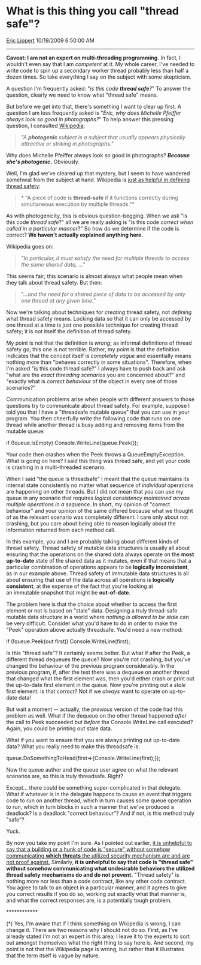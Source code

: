 # What is this thing you call "thread safe"?

[Eric Lippert](https://social.msdn.microsoft.com/profile/Eric%20Lippert) 10/19/2009 6:50:00 AM

-----

**Caveat: I am not an expert on multi-threading programming.** In fact, I wouldn't even say that I am *competent* at it. My whole career, I've needed to write code to spin up a secondary worker thread probably less than half a dozen times. So take everything I say on the subject with some skepticism.

A question I'm frequently asked: "*is this code **thread safe**?*" To answer the question, clearly we need to know what "thread safe" means.

But before we get into that, there's something I want to clear up first. A question I am less frequently asked is "*Eric, why does Michelle Pfeiffer always look so good in photographs?*" To help answer this pressing question, I consulted [Wikipedia](http://en.wikipedia.org/wiki/Photogenic):

> *"A **photogenic** subject is a subject that usually appears physically attractive or striking in photographs."*

Why does Michelle Pfeiffer always look so good in photographs? ***Because she's photogenic*.** Obviously.

Well, I'm glad we've cleared up that mystery, but I seem to have wandered somehwat from the subject at hand. Wikipedia is [just as helpful in defining thread safety](http://en.wikipedia.org/wiki/Thread_safety):

> * "A piece of code is **thread-safe** if it functions correctly during simultaneous execution by multiple threads."*

As with photogenicity, this is obvious question-begging. When we ask "is this code *thread safe*?" all we are really asking is "is this code *correct* *when called in a particular manner*?" So how do we determine if the code is correct? **We haven't actually explained anything here.**

Wikipedia goes on:

> *"In particular, it must satisfy the need for multiple threads to access the same shared data, ..."*

This seems fair; this scenario is almost always what people mean when they talk about thread safety. But then:

> *"...and the need for a shared piece of data to be accessed by only one thread at any given time."*

Now we're talking about techniques for *creating* thread safety, not *defining* what thread safety means. Locking data so that it can only be accessed by one thread at a time is just one possible technique for creating thread safety; it is not itself the definition of thread safety.

My point is not that the definition is *wrong*; as informal definitions of thread safety go, this one is not terrible. Rather, my point is that the definition indicates that the concept itself is *completely vague* and essentially means nothing more than "behaves correctly in some situations". Therefore, when I'm asked "is this code thread safe?" I always have to push back and ask "what are the *exact* *threading scenarios* you are concerned about?" and "exactly what is *correct behaviour* of the object in every one of those scenarios?"

Communication problems arise when people with different answers to those questions try to communicate about thread safety. For example, suppose I told you that I have a "threadsafe mutable queue" that you can use in your program. You then cheerfully write the following code that runs on one thread while another thread is busy adding and removing items from the mutable queue:

 

if (\!queue.IsEmpty) Console.WriteLine(queue.Peek());

Your code then crashes when the Peek throws a QueueEmptyException. What is going on here? I said this thing was thread safe, and yet your code is crashing in a multi-threaded scenario.

When I said "the queue is threadsafe" I meant that the queue maintains its internal state consistently no matter what sequence of *individual* operations are happening on other threads. But I did not mean that you can use my queue in any scenario that requires *logical consistency maintained across multiple operations in a sequence*. In short, my opinion of "correct behaviour" and your opinion of the same differed because what we thought of as the relevant scenario was completely different. I care only about not crashing, but you care about being able to reason logically about the information returned from each method call.

In this example, you and I are probably talking about different kinds of thread safety. Thread safety of mutable data structures is usually all about ensuring that the operations on the shared data always operate on the **most up-to-date** state of the shared data as it mutates, even if that means that a particular combination of operations appears to be **logically inconsistent**, as in our example above. Thread safety of immutable data structures is all about ensuring that use of the data across all operations is **logically consistent**, at the expense of the fact that you're looking at an immutable snapshot that might be **out-of-date**.

The problem here is that the choice about whether to access the first element or not is based on "stale" data. Designing a truly thread-safe mutable data structure in a world where *nothing is allowed to be stale* can be very difficult. Consider what you'd have to do in order to make the "Peek" operation above actually threadsafe. You'd need a new method:

 

if (\!queue.Peek(out first)) Console.WriteLine(first);

Is this "thread safe"? It certainly seems better. But what if after the Peek, a different thread dequeues the queue? Now you're not crashing, but you've changed the behaviour of the previous program considerably. In the previous program, if, after the test there was a dequeue on another thread that changed what the first element was, then you'd either crash or print out the up-to-date first element in the queue. Now you're printing out a *stale* first element. Is that *correct*? Not if we *always* want to operate on up-to-date data\!

But wait a moment -- actually, the *previous* version of the code had this problem as well. What if the dequeue on the other thread happened *after* the call to Peek succeeded but *before* the Console.WriteLine call executed? Again, you could be printing out stale data.

What if you want to ensure that you are always printing out up-to-date data? What you really need to make this threadsafe is:

 

queue.DoSomethingToHead(first=\>{Console.WriteLine(first);});

Now the queue author and the queue user agree on what the relevant scenarios are, so this is truly threadsafe. Right?

Except... there could be something super-complicated in that delegate. What if whatever is in the delegate happens to cause an event that triggers code to run on another thread, which in turn causes some queue operation to run, which in turn blocks in such a manner that we've produced a deadlock? Is a deadlock "correct behaviour"? And if not, is this method truly "safe"?

Yuck.

By now you take my point I'm sure. As I pointed out earlier, [it is unhelpful to say that a building or a hunk of code is "secure" without somehow communicating **which threats** the utilized security mechanism are and are not proof against.](http://blogs.msdn.com/ericlippert/archive/2008/08/19/tasty-beverages.aspx) Similarly, **it is unhelpful to say that code is "thread safe" without somehow communicating what undesirable behaviors the utilized thread safety mechanisms do and do not prevent.** "Thread safety" is nothing more nor less than a code contract, like any other code contract. You agree to talk to an object in a particular manner, and it agrees to give you correct results if you do so; working out exactly what that manner is, and what the correct responses are, is a potentially tough problem.

\*\*\*\*\*\*\*\*\*\*\*\*

(\*) Yes, I'm aware that if I think something on Wikipedia is wrong, I can change it. There are two reasons why I should not do so. First, as I've already stated I'm not an expert in this area; I leave it to the experts to sort out amongst themselves what the right thing to say here is. And second, my point is not that the Wikipedia page is wrong, but rather that it illustrates that the term itself is vague by nature.

